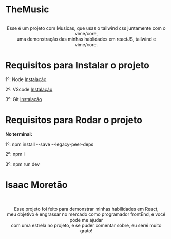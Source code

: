 # TheMusic
 
<img href='/src/Assets/Images/Tela.png' />
<p style='text-align: center'>
Esse é um projeto com Musicas, que usas o tailwind css juntamente com o vime/core,  <br/>
uma demonstração das minhas hablidades em reactJS, tailwind e vime/core.
</p>

# Requisitos para Instalar o projeto 

<p>
  1º: Node <a href='https://nodejs.org/en/'> Instalação </a> <br/>

  2º: VScode <a href='https://code.visualstudio.com/download'> Instalação </a> <br/>

  3º: Git <a href='https://git-scm.com/downloads'> Instalação </a> <br/>
</p>

# Requisitos para Rodar o projeto


<p> 
 <b>No terminal:</b> <br/>

  1º: npm install --save --legacy-peer-deps <br/>

  2º: npm i <br/>

  3º: npm run dev <br/>

</p>

# Isaac Moretão
<br/>
<p style='text-align: center' >
Esse projeto foi feito para demonstrar minhas habilidades em React,  <br/>
meu objetivo é engrassar no mercado como programador frontEnd, e você pode me ajudar <br/>
com uma estrela no projeto, e se puder comentar sobre, eu serei muito grato! <br/>
</p>
<br/>